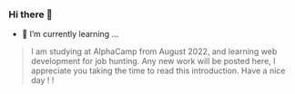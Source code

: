 ### Hi there 👋

<!--
**AllisonLin8/AllisonLin8** is a ✨ _special_ ✨ repository because its `README.md` (this file) appears on your GitHub profile.

Here are some ideas to get you started:

- 🔭 I’m currently working on ...
- 🌱 I’m currently learning ...
- 👯 I’m looking to collaborate on ...
- 🤔 I’m looking for help with ...
- 💬 Ask me about ...
- 📫 How to reach me: ...
- 😄 Pronouns: ...
- ⚡ Fun fact: ...
-->

- 🌱 I’m currently learning ...
> I am studying at AlphaCamp from August 2022, and learning web development for job hunting. Any new work will be posted here, I appreciate you taking the time to read this introduction. Have a nice day ! !
